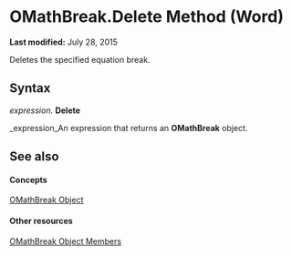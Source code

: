 
# OMathBreak.Delete Method (Word)

 **Last modified:** July 28, 2015

Deletes the specified equation break.

## Syntax

 _expression_. **Delete**

 _expression_An expression that returns an  **OMathBreak** object.


## See also


#### Concepts


 [OMathBreak Object](88e883a4-8514-59f7-b644-bd186dd7a5a4.md)
#### Other resources


 [OMathBreak Object Members](dce4279a-758b-1c67-408b-ecb172fe0e13.md)
